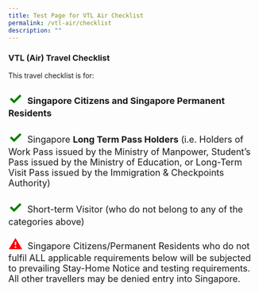 ```yaml
---
title: Test Page for VTL Air Checklist
permalink: /vtl-air/checklist
description: ""
---
```

### VTL (Air) Travel Checklist

This travel checklist is for:

<p style="font-size:18px;"><span style="font-size:32px; color:green;"><b>&#10003;</b></span>&nbsp; <b>Singapore Citizens and Singapore Permanent Residents</b></p>
<p style="font-size:18px;"><span style="font-size:32px; color:green;"><b>&#10003;</b></span>&nbsp; Singapore <b>Long Term Pass Holders</b> (i.e. Holders of Work Pass issued by the Ministry of Manpower, Student’s Pass issued by the Ministry of Education, or Long-Term Visit Pass issued by the Immigration & Checkpoints Authority)</p>
<p style="font-size:18px;"><span style="font-size:32px; color:green;"><b>&#10003;</b></span>&nbsp; Short-term Visitor (who do not belong to any of the categories above)</p>
<p style="font-size:18px;"><span style="color:red; font-size:28px;">&#9888;</span>&nbsp; Singapore Citizens/Permanent Residents who do not fulfil ALL applicable requirements below will be subjected to prevailing Stay-Home Notice and testing requirements. All other travellers may be denied entry into Singapore.</p>
